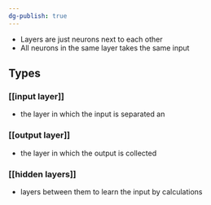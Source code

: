 ```yaml
---
dg-publish: true
---
```


- Layers are just neurons next to each other 
- All neurons in the same layer takes the same input 
## Types
### [[input layer]] 
- the layer in which the input is separated an
### [[output layer]] 
- the layer in which the output is collected 
### [[hidden layers]] 
- layers between them to learn the input by calculations
